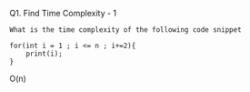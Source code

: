 Q1. Find Time Complexity - 1

```
What is the time complexity of the following code snippet

for(int i = 1 ; i <= n ; i+=2){
	print(i);
}
```

O(n)
